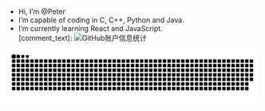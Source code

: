 
- Hi, I’m @Peter
- I’m capable of coding in C, C++, Python and Java.
- I’m currently learning React and JavaScript.  
[comment_text]:<New Line>
![GitHub账户信息统计](https://github-stats.ubrong.com/api?username=PetYin&show_icons=true&theme=default)
<picture>
  <source media="(prefers-color-scheme: dark)" srcset="https://raw.githubusercontent.com/PetYin/PetYin/output/github-contribution-grid-snake-dark.svg">
  <source media="(prefers-color-scheme: light)" srcset="https://raw.githubusercontent.com/PetYin/PetYin/output/github-contribution-grid-snake.svg">
  <img alt="github contribution grid snake animation" src="https://raw.githubusercontent.com/PetYin/PetYin/output/github-contribution-grid-snake.svg">
</picture>
